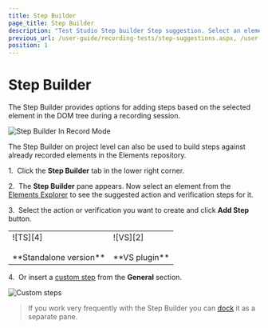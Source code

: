 ```yaml
---
title: Step Builder
page_title: Step Builder
description: "Test Studio Step builder Step suggestion. Select an element from Elements repository and add a step against that. Custom steps in Test Studio - resize browser, refresh page, wait for URL, check for JS errors. Test as step. execute api test in Test Studio web test. execution delay in Test Studio test. Wait for an element to exist to be visible. Clear browser cache. Comment"
previous_url: /user-guide/recording-tests/step-suggestions.aspx, /user-guide/recording-tests/step-suggestions
position: 1
---
```

# Step Builder #

The Step Builder provides options for adding steps based on the selected element in the DOM tree during a recording session.

![Step Builder In Record Mode][6]

The Step Builder on project level can also be used to build steps against already recorded elements in the Elements repository.

1.&nbsp; Click the **Step Builder** tab in the lower right corner.

2.&nbsp; The **Step Builder** pane appears. Now select an element from the <a href="/features/elements-explorer/overview" target="_blank">Elements Explorer</a>  to see the suggested action and verification steps for it.

3.&nbsp; Select the action or verification you want to create and click **Add Step** button.

<table id="no-table">
	<tr>
		<td>![TS][4] <br><br>**Standalone version**</td>
		<td>![VS][2] <br><br>**VS plugin**</td>
	</tr>
<table>

4.&nbsp; Or insert a <a href="/features/custom-steps/overview" target="_blank">custom step</a> from the **General** section.

![Custom steps][5]

> If you work very frequently with the Step Builder you can <a href="/features/custom-layout/custom-layout" target="_blank">dock</a> it as a separate pane.

[1]: /img/general-information/test-recording/step-suggestions/fig1.png
[2]: /img/general-information/test-recording/step-suggestions/fig2.png
[3]: /img/general-information/test-recording/step-suggestions/fig3.png
[4]: /img/general-information/test-recording/step-suggestions/fig4.png
[5]: /img/general-information/test-recording/step-suggestions/fig5.png
[6]: /img/general-information/test-recording/step-suggestions/step-builder-recorder.png
